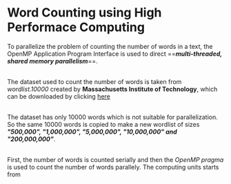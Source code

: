 # Word Counting using High Performace Computing
To parallelize the problem of counting the number of words in a text, the OpenMP Application Program Interface
is used to direct ==***multi-threaded, shared memory parallelism***==. <br><br>

The dataset used to count the number of words is taken from *wordlist.10000* created by **Massachusetts Institute of Technology**,
which can be downloaded by clicking [here](https://www.mit.edu/~ecprice/wordlist.10000) <br><br>

The dataset has only 10000 words which is not suitable for parallelization. So the same 10000 words is copied to make a new
wordlist of sizes ***"500,000", "1,000,000", "5,000,000", "10,000,000" and "200,000,000"***. <br><br>

First, the number of words is counted serially and then the *OpenMP pragma* is used to count the number of words parallely.
The computing units starts from 
